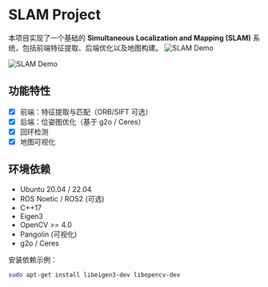 # SLAM Project

本项目实现了一个基础的 **Simultaneous Localization and Mapping (SLAM)** 系统，包括前端特征提取、后端优化以及地图构建。
![SLAM Demo](./demo1.gif) 

![SLAM Demo](./demo2.gif)

## 功能特性
- [x] 前端：特征提取与匹配（ORB/SIFT 可选）
- [x] 后端：位姿图优化（基于 g2o / Ceres）
- [x] 回环检测
- [x] 地图可视化

## 环境依赖
- Ubuntu 20.04 / 22.04
- ROS Noetic / ROS2 (可选)
- C++17
- Eigen3
- OpenCV >= 4.0
- Pangolin (可视化)
- g2o / Ceres

安装依赖示例：
```bash
sudo apt-get install libeigen3-dev libopencv-dev
